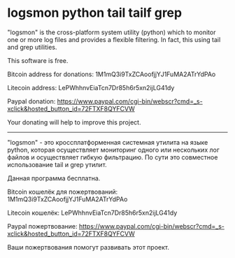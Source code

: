 # logsmon python tail tailf grep

"logsmon" is the cross-platform system utility (python) which to monitor one or more log files and provides a flexible filtering. In fact, this using tail and grep utilities.

This software is free.

Bitcoin address for donations: 1M1mQ3i9TxZCAoofjjYJ1FuMA2ATrYdPAo

Litecoin address: LePWhhnvEiaTcn7Dr85h6r5xn2ijLG41dy

Paypal donation: https://www.paypal.com/cgi-bin/webscr?cmd=_s-xclick&hosted_button_id=72FTXF8QYFCVW

Your donating will help to improve this project.

--------------------------------------------------------------------------

"logsmon" - это кроссплатформенная системная утилита на языке python, которая осуществляет мониторинг одного или нескольких лог файлов и осуществляет гибкую фильтрацию. По сути это совместное использование tail и grep утилит.

Данная программа бесплатна.

Bitcoin кошелёк для пожертвований: 1M1mQ3i9TxZCAoofjjYJ1FuMA2ATrYdPAo

Litecoin кошелёк: LePWhhnvEiaTcn7Dr85h6r5xn2ijLG41dy

Paypal пожертвование: https://www.paypal.com/cgi-bin/webscr?cmd=_s-xclick&hosted_button_id=72FTXF8QYFCVW

Ваши пожертвования помогут развивать этот проект.

